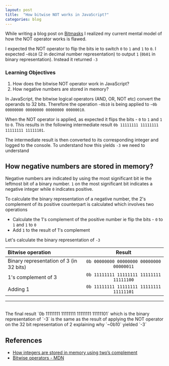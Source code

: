 ```yaml
---
layout: post
title:  "How bitwise NOT works in JavaScript?"
categories: blog
---
```


While writing a blog post on [Bitmasks]() I realized my current mental model of how the NOT operator works is flawed.

I expected the NOT operator to flip the bits ie to switch `0` to `1` and `1` to `0`. I expected `~0b10` (2 in decimal number representation) to output `1` (`0b01` in binary representation). Instead it returned `-3`

### Learning Objectives
1. How does the bitwise NOT operator work in JavaScript?
2. How negative numbers are stored in memory?

In JavaScript, the bitwise logical operators (AND, OR, NOT etc) convert the operands to 32 bits. Therefore the operation `~0b10` is being applied to `~0b 00000000 00000000 00000000 00000010`. 

When the NOT operator is applied, as expected it flips the bits - `0` to `1` and `1` to `0`. This results in the following intermediate result `0b 11111111 11111111 11111111 11111101`. 

The intermediate result is then converted to its corresponding integer and logged to the console. To understand how this yields `-3` we need to understand 

## How negative numbers are stored in memory?

Negative numbers are indicated by using the most significant bit ie the leftmost bit of a binary number. `1` on the most significant bit indicates a negative integer while `0` indicates positive.

To calculate the binary representation of a negative number, the 2's complement of its positive counterpart is calculated which involves two operations

- Calculate the 1's complement of the positive number ie flip the bits - `0` to `1` and `1` to `0`
- Add `1` to the result of 1's complement

Let's calculate the binary representation of `-3`
<br>

| Bitwise operation | Result |
| :--- | :---: |
| Binary representation of 3 (in 32 bits) | `0b 00000000 00000000 00000000 00000011` |
| 1's complement of 3 | `0b 11111111 11111111 11111111 11111100` |
| Adding 1 | `0b 11111111 11111111 11111111 11111101` |

--- 

<br>
The final result `0b 11111111 11111111 11111111 11111101` which is the binary representation of `-3` is the same as the result of applying the NOT operator on the 32 bit representation of 2 explaining why `~0b10` yielded `-3`

## References
- [How integers are stored in memory using two’s complement](https://medium.com/@LeeJulija/how-integers-are-stored-in-memory-using-twos-complement-5ba04d61a56c)
- [Bitwise operators - MDN](https://developer.mozilla.org/en-US/docs/Web/JavaScript/Reference/Operators/Bitwise_Operators#Bitwise_NOT)
